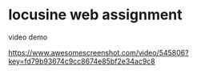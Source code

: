 # locusine web assignment

video demo

https://www.awesomescreenshot.com/video/545806?key=fd79b93674c9cc8674e85bf2e34ac9c8
